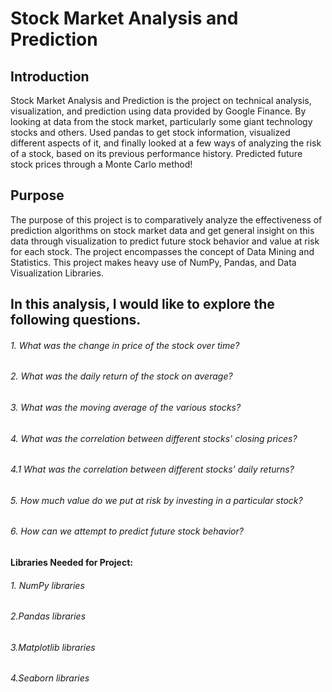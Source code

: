 # Stock Market Analysis and Prediction
## Introduction
Stock Market Analysis and Prediction is the project on technical analysis, visualization, and prediction using data provided by Google Finance. By looking at data from the stock market, particularly some giant technology stocks and others. Used pandas to get stock information, visualized different aspects of it, and finally looked at a few ways of analyzing the risk of a stock, based on its previous performance history. Predicted future stock prices through a Monte Carlo method!

## Purpose
The purpose of this project is to comparatively analyze the effectiveness of prediction algorithms on stock market data and get general insight on this data through visualization to predict future stock behavior and value at risk for each stock. The project encompasses the concept of Data Mining and Statistics. This project makes heavy use of NumPy, Pandas, and Data Visualization Libraries.

## In this analysis, I would like to explore the following questions.

###### 1. What was the change in price of the stock over time?
###### 2. What was the daily return of the stock on average?
###### 3. What was the moving average of the various stocks?
###### 4. What was the correlation between different stocks' closing prices?
###### 4.1 What was the correlation between different stocks' daily returns?
###### 5. How much value do we put at risk by investing in a particular stock?
###### 6. How can we attempt to predict future stock behavior?





#### Libraries Needed for Project:

###### 1. NumPy libraries
###### 2.Pandas libraries
###### 3.Matplotlib libraries
###### 4.Seaborn libraries
